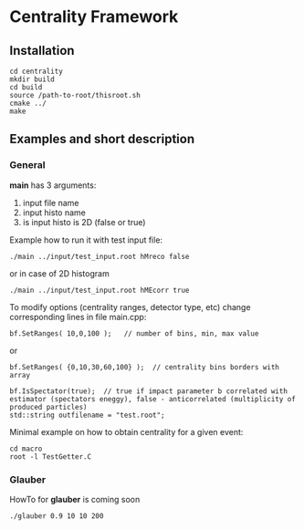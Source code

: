 # Centrality Framework

## Installation

    cd centrality
    mkdir build
    cd build
    source /path-to-root/thisroot.sh
    cmake ../
    make


## Examples and short description 

### General

**main** has 3 arguments:
  1. input file name
  2. input histo name
  3. is input histo is 2D (false or true)

Example how to run it with test input file:

    ./main ../input/test_input.root hMreco false

or in case of 2D histogram

    ./main ../input/test_input.root hMEcorr true

To modify options (centrality ranges, detector type, etc) change corresponding lines in file main.cpp:

    bf.SetRanges( 10,0,100 );   // number of bins, min, max value
or

    bf.SetRanges( {0,10,30,60,100} );  // centrality bins borders with array

    bf.IsSpectator(true);  // true if impact parameter b correlated with estimator (spectators eneggy), false - anticorrelated (multiplicity of produced particles) 
    std::string outfilename = "test.root";

Minimal example on how to obtain centrality for a given event:

    cd macro
    root -l TestGetter.C

### Glauber

HowTo for **glauber** is coming soon

    ./glauber 0.9 10 10 200
